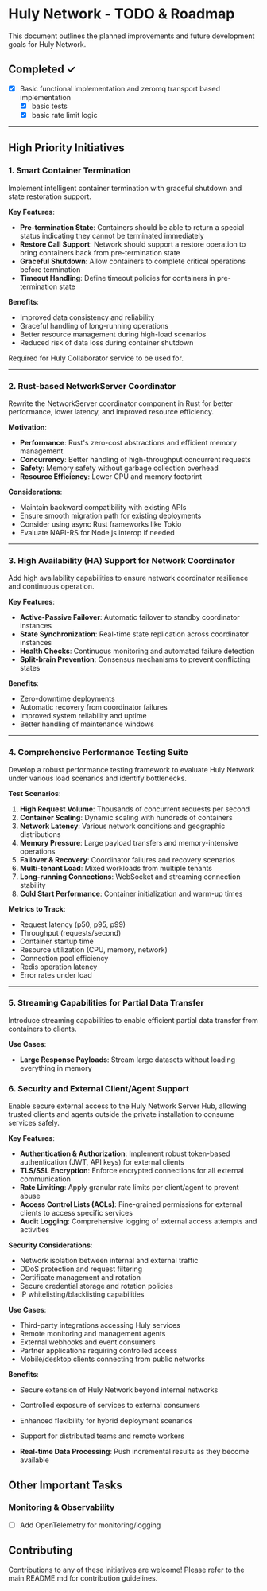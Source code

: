 # Huly Network - TODO & Roadmap

This document outlines the planned improvements and future development goals for Huly Network.

## Completed ✓

- [x] Basic functional implementation and zeromq transport based implementation
  - [x] basic tests
  - [x] basic rate limit logic

---

## High Priority Initiatives

### 1. Smart Container Termination

Implement intelligent container termination with graceful shutdown and state restoration support.

**Key Features**:

- **Pre-termination State**: Containers should be able to return a special status indicating they cannot be terminated immediately
- **Restore Call Support**: Network should support a restore operation to bring containers back from pre-termination state
- **Graceful Shutdown**: Allow containers to complete critical operations before termination
- **Timeout Handling**: Define timeout policies for containers in pre-termination state

**Benefits**:

- Improved data consistency and reliability
- Graceful handling of long-running operations
- Better resource management during high-load scenarios
- Reduced risk of data loss during container shutdown

Required for Huly Collaborator service to be used for.

---

### 2. Rust-based NetworkServer Coordinator

Rewrite the NetworkServer coordinator component in Rust for better performance, lower latency, and improved resource efficiency.

**Motivation**:

- **Performance**: Rust's zero-cost abstractions and efficient memory management
- **Concurrency**: Better handling of high-throughput concurrent requests
- **Safety**: Memory safety without garbage collection overhead
- **Resource Efficiency**: Lower CPU and memory footprint

**Considerations**:

- Maintain backward compatibility with existing APIs
- Ensure smooth migration path for existing deployments
- Consider using async Rust frameworks like Tokio
- Evaluate NAPI-RS for Node.js interop if needed

---

### 3. High Availability (HA) Support for Network Coordinator

Add high availability capabilities to ensure network coordinator resilience and continuous operation.

**Key Features**:

- **Active-Passive Failover**: Automatic failover to standby coordinator instances
- **State Synchronization**: Real-time state replication across coordinator instances
- **Health Checks**: Continuous monitoring and automated failure detection
- **Split-brain Prevention**: Consensus mechanisms to prevent conflicting states

**Benefits**:

- Zero-downtime deployments
- Automatic recovery from coordinator failures
- Improved system reliability and uptime
- Better handling of maintenance windows

---

### 4. Comprehensive Performance Testing Suite

Develop a robust performance testing framework to evaluate Huly Network under various load scenarios and identify bottlenecks.

**Test Scenarios**:

1. **High Request Volume**: Thousands of concurrent requests per second
2. **Container Scaling**: Dynamic scaling with hundreds of containers
3. **Network Latency**: Various network conditions and geographic distributions
4. **Memory Pressure**: Large payload transfers and memory-intensive operations
5. **Failover & Recovery**: Coordinator failures and recovery scenarios
6. **Multi-tenant Load**: Mixed workloads from multiple tenants
7. **Long-running Connections**: WebSocket and streaming connection stability
8. **Cold Start Performance**: Container initialization and warm-up times

**Metrics to Track**:

- Request latency (p50, p95, p99)
- Throughput (requests/second)
- Container startup time
- Resource utilization (CPU, memory, network)
- Connection pool efficiency
- Redis operation latency
- Error rates under load

---

### 5. Streaming Capabilities for Partial Data Transfer

Introduce streaming capabilities to enable efficient partial data transfer from containers to clients.

**Use Cases**:

- **Large Response Payloads**: Stream large datasets without loading everything in memory

### 6. Security and External Client/Agent Support

Enable secure external access to the Huly Network Server Hub, allowing trusted clients and agents outside the private installation to consume services safely.

**Key Features**:

- **Authentication & Authorization**: Implement robust token-based authentication (JWT, API keys) for external clients
- **TLS/SSL Encryption**: Enforce encrypted connections for all external communication
- **Rate Limiting**: Apply granular rate limits per client/agent to prevent abuse
- **Access Control Lists (ACLs)**: Fine-grained permissions for external clients to access specific services
- **Audit Logging**: Comprehensive logging of external access attempts and activities

**Security Considerations**:

- Network isolation between internal and external traffic
- DDoS protection and request filtering
- Certificate management and rotation
- Secure credential storage and rotation policies
- IP whitelisting/blacklisting capabilities

**Use Cases**:

- Third-party integrations accessing Huly services
- Remote monitoring and management agents
- External webhooks and event consumers
- Partner applications requiring controlled access
- Mobile/desktop clients connecting from public networks

**Benefits**:

- Secure extension of Huly Network beyond internal networks
- Controlled exposure of services to external consumers
- Enhanced flexibility for hybrid deployment scenarios
- Support for distributed teams and remote workers

- **Real-time Data Processing**: Push incremental results as they become available

## Other Important Tasks

### Monitoring & Observability

- [ ] Add OpenTelemetry for monitoring/logging

## Contributing

Contributions to any of these initiatives are welcome! Please refer to the main README.md for contribution guidelines.
